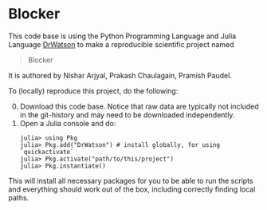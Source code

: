 # Blocker

This code base is using the Python Programming Language and Julia Language [DrWatson](https://juliadynamics.github.io/DrWatson.jl/stable/)
to make a reproducible scientific project named
> Blocker

It is authored by Nishar Arjyal, Prakash Chaulagain, Pramish Paudel.

To (locally) reproduce this project, do the following:

0. Download this code base. Notice that raw data are typically not included in the
   git-history and may need to be downloaded independently.
1. Open a Julia console and do:
   ```
   julia> using Pkg
   julia> Pkg.add("DrWatson") # install globally, for using `quickactivate`
   julia> Pkg.activate("path/to/this/project")
   julia> Pkg.instantiate()
   ```

This will install all necessary packages for you to be able to run the scripts and
everything should work out of the box, including correctly finding local paths.

